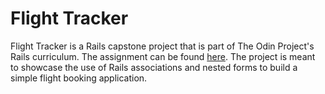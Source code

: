 # Flight Tracker
Flight Tracker is a Rails capstone project that is part of The Odin Project's Rails curriculum. The assignment can be found [here](https://www.theodinproject.com/courses/ruby-on-rails/lessons/building-advanced-forms). The project is meant to showcase the use of Rails associations and nested forms to build a simple flight booking application.
